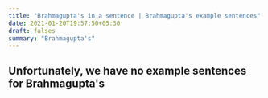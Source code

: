 ```yaml
---
title: "Brahmagupta's in a sentence | Brahmagupta's example sentences"
date: 2021-01-20T19:57:50+05:30
draft: falses
summary: "Brahmagupta's"
---
```

## Unfortunately, we have no example sentences for Brahmagupta's                 
